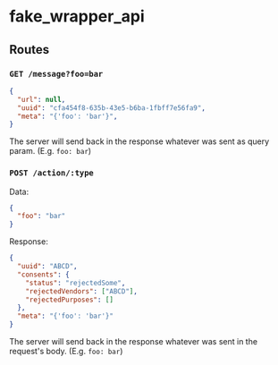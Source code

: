 # fake_wrapper_api

## Routes

### `GET /message?foo=bar`

```json
{
  "url": null,
  "uuid": "cfa454f8-635b-43e5-b6ba-1fbff7e56fa9",
  "meta": "{'foo': 'bar'}",
}
```

The server will send back in the response whatever was sent as query param. (E.g. `foo: bar`)

### `POST /action/:type`

Data:
```json
{
  "foo": "bar"
}
```

Response:

```json
{
  "uuid": "ABCD",
  "consents": {
    "status": "rejectedSome",
    "rejectedVendors": ["ABCD"],
    "rejectedPurposes": []
  },
  "meta": "{'foo': 'bar'}"
}
```

The server will send back in the response whatever was sent in the request's body. (E.g. `foo: bar`)